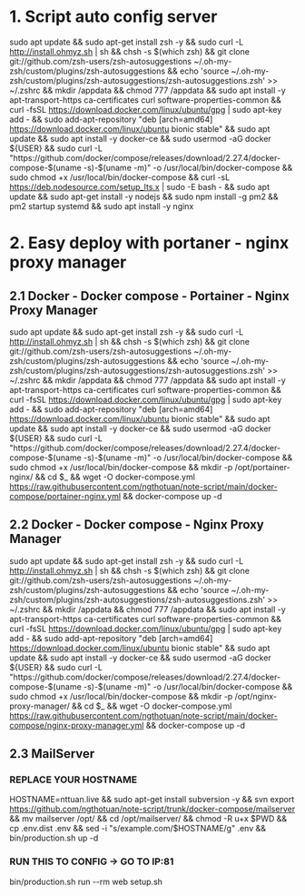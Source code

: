 # 1. Script auto config server
sudo apt update &&
sudo apt-get install zsh -y &&
sudo curl -L http://install.ohmyz.sh | sh &&
chsh -s $(which zsh) &&
git clone git://github.com/zsh-users/zsh-autosuggestions ~/.oh-my-zsh/custom/plugins/zsh-autosuggestions &&
echo 'source ~/.oh-my-zsh/custom/plugins/zsh-autosuggestions/zsh-autosuggestions.zsh' >> ~/.zshrc &&
mkdir /appdata && chmod 777 /appdata &&
sudo apt install -y apt-transport-https ca-certificates curl software-properties-common &&
curl -fsSL https://download.docker.com/linux/ubuntu/gpg | sudo apt-key add - &&
sudo add-apt-repository "deb [arch=amd64] https://download.docker.com/linux/ubuntu bionic stable" &&
sudo apt update &&
sudo apt install -y docker-ce &&
sudo usermod -aG docker ${USER} &&
sudo curl -L "https://github.com/docker/compose/releases/download/2.27.4/docker-compose-$(uname -s)-$(uname -m)" -o /usr/local/bin/docker-compose &&
sudo chmod +x /usr/local/bin/docker-compose &&
curl -sL https://deb.nodesource.com/setup_lts.x | sudo -E bash - &&
sudo apt update &&
sudo apt-get install -y nodejs &&
sudo npm install -g pm2 &&
pm2 startup systemd &&
sudo apt install -y nginx


# 2. Easy deploy with portaner - nginx proxy manager
## 2.1 Docker - Docker compose - Portainer - Nginx Proxy Manager
sudo apt update &&
sudo apt-get install zsh -y &&
sudo curl -L http://install.ohmyz.sh | sh &&
chsh -s $(which zsh) &&
git clone git://github.com/zsh-users/zsh-autosuggestions ~/.oh-my-zsh/custom/plugins/zsh-autosuggestions &&
echo 'source ~/.oh-my-zsh/custom/plugins/zsh-autosuggestions/zsh-autosuggestions.zsh' >> ~/.zshrc &&
mkdir /appdata && chmod 777 /appdata &&
sudo apt install -y apt-transport-https ca-certificates curl software-properties-common &&
curl -fsSL https://download.docker.com/linux/ubuntu/gpg | sudo apt-key add - &&
sudo add-apt-repository "deb [arch=amd64] https://download.docker.com/linux/ubuntu bionic stable" &&
sudo apt update &&
sudo apt install -y docker-ce &&
sudo usermod -aG docker ${USER} &&
sudo curl -L "https://github.com/docker/compose/releases/download/2.27.4/docker-compose-$(uname -s)-$(uname -m)" -o /usr/local/bin/docker-compose &&
sudo chmod +x /usr/local/bin/docker-compose &&
mkdir -p /opt/portainer-nginx/ && cd $_ &&
wget -O docker-compose.yml https://raw.githubusercontent.com/ngthotuan/note-script/main/docker-compose/portainer-nginx.yml &&
docker-compose up -d
## 2.2 Docker - Docker compose - Nginx Proxy Manager
sudo apt update &&
sudo apt-get install zsh -y &&
sudo curl -L http://install.ohmyz.sh | sh &&
chsh -s $(which zsh) &&
git clone git://github.com/zsh-users/zsh-autosuggestions ~/.oh-my-zsh/custom/plugins/zsh-autosuggestions &&
echo 'source ~/.oh-my-zsh/custom/plugins/zsh-autosuggestions/zsh-autosuggestions.zsh' >> ~/.zshrc &&
mkdir /appdata && chmod 777 /appdata &&
sudo apt install -y apt-transport-https ca-certificates curl software-properties-common &&
curl -fsSL https://download.docker.com/linux/ubuntu/gpg | sudo apt-key add - &&
sudo add-apt-repository "deb [arch=amd64] https://download.docker.com/linux/ubuntu bionic stable" &&
sudo apt update &&
sudo apt install -y docker-ce &&
sudo usermod -aG docker ${USER} &&
sudo curl -L "https://github.com/docker/compose/releases/download/2.27.4/docker-compose-$(uname -s)-$(uname -m)" -o /usr/local/bin/docker-compose &&
sudo chmod +x /usr/local/bin/docker-compose &&
mkdir -p /opt/nginx-proxy-manager/ && cd $_ &&
wget -O docker-compose.yml https://raw.githubusercontent.com/ngthotuan/note-script/main/docker-compose/nginx-proxy-manager.yml &&
docker-compose up -d


## 2.3 MailServer
### REPLACE YOUR HOSTNAME
HOSTNAME=nttuan.live &&
sudo apt-get install subversion -y &&
svn export https://github.com/ngthotuan/note-script/trunk/docker-compose/mailserver &&
mv mailserver /opt/ &&
cd /opt/mailserver/ &&
chmod -R u+x $PWD &&
cp .env.dist .env &&
sed -i "s/example.com/$HOSTNAME/g" .env &&
bin/production.sh up -d 
### RUN THIS TO CONFIG -> GO TO IP:81
bin/production.sh run --rm web setup.sh
